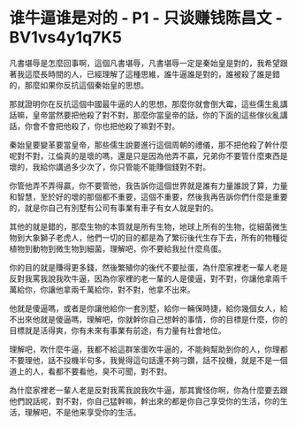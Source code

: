 # 谁牛逼谁是对的 - P1 - 只谈赚钱陈昌文 - BV1vs4y1q7K5

凡書堪辱是怎麼回事啊，這個凡書堪辱，凡書堪辱一定是秦始皇是對的，我希望跟著我這麼長時間的人，已經理解了這種思維，誰牛逼誰是對的，誰被殺了誰是錯的，那麼如果你反抗這個秦始皇的思想。

那就證明你在反抗這個中國最牛逼的人的思想，那麼你就會倒大霉，這些儒生亂講話嘛，皇帝當然要把他殺了對不對，那麼你當皇帝的話，你的下面的這些傢伙亂講話，你會不會把他殺了，你也把他殺了嘛對不對。

秦始皇要變革要當皇帝，那些儒生說要進行這個周朝的禮儀，那不把他殺了幹什麼呢對不對，江倫真的是壞的嗎，還是只是因為他弄不贏，兄弟你不要管什麼東西是壞的，我給你講過多少次了，你只管能不能賺個錢對不對。

你管他弄不弄得贏，你不要管他，我告訴你這個世界就是誰有力量誰說了算，力量和智慧，至於好的壞的那個都不重要，這個不重要，然後我再告訴你們什麼是重要的，就是你自己有別墅有公司有事業有車子有女人就是對的。

其他的就是錯的，那麼生物的本質就是所有生物，地球上所有的生物，從細菌微生物到大象獅子老虎人，他們一切的目的都是為了繁衍後代生存下去，所有的物種從植物到動物到微生物到細菌，理解吧，你不要給我扯什麼鳥蛋。

你的目的就是賺得更多錢，然後繁殖你的後代不要扯蛋，為什麼家裡老一輩人老是反對我罵我說我吹牛逼，因為你家裡的老一輩的人是傻逼，對不對，你讓他拿兩千萬給你，你讓他拿兩千萬給你，對不對，他拿不出來。

他就是傻逼嗎，或者是你讓他給你一套別墅，給你一輛保時捷，給你幾個女人，給不出來他就是傻逼嗎，理解吧，你就幹你自己想幹的事情，你的目標是什麼，你的目標就是活得爽，你有未來有事業有前途，有力量有社會地位。

理解吧，吹什麼牛逼，我都不給這群笨蛋吹牛逼的，不能夠幫助到你的人，你理都不要理他，話不投機半句多，我覺得這句話還不夠刁鑽，話不投機，就是不是一個道上的人，看都不要看他，臭不可聞，對不對。

為什麼家裡老一輩人老是反對我罵我說我吹牛逼，那其實怪你啊，你為什麼要去跟他們說話呢，對不對，你自己猛幹嘛，幹出來的都是你自己享受你的生活，你的生活，理解吧，不是他来享受你的生活。

